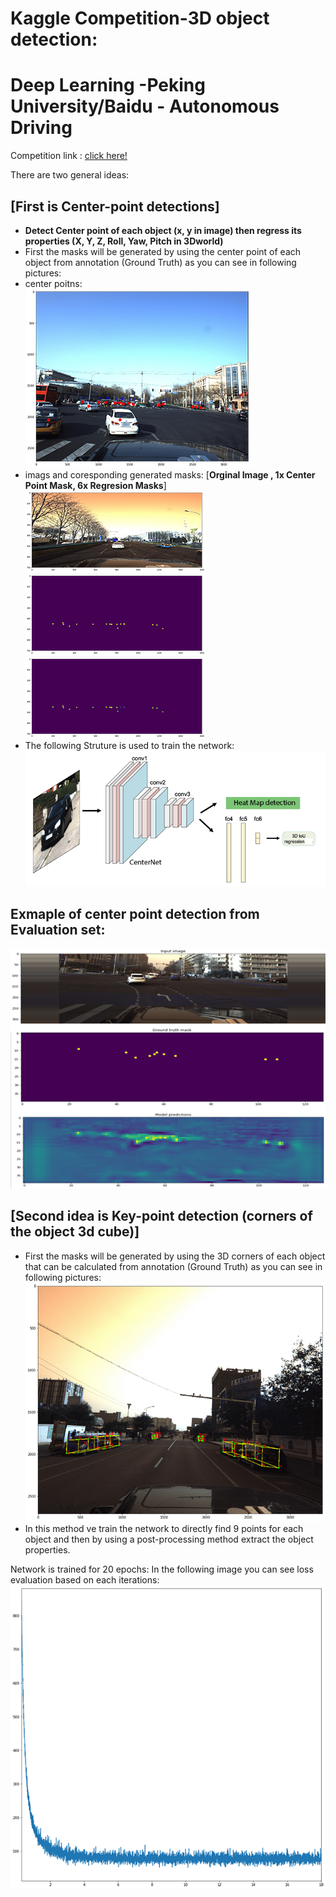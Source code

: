 # Kaggle Competition-3D object detection:
# Deep Learning -Peking University/Baidu - Autonomous Driving 

Competition link : [click here!](https://www.kaggle.com/c/pku-autonomous-driving)

There are two general ideas: 
## [**First is Center-point detections**]
 - **Detect Center point of each object (x, y in image) then regress its properties (X, Y, Z, Roll, Yaw, Pitch in 3Dworld)**
 - First the masks will be generated by using the center point of each object from annotation (Ground Truth) as you can see in following pictures:
 - center poitns:\
![enter image description here](./doc/images/center_of_objects_1.png)
- imags and coresponding generated masks: [**Orginal Image , 1x Center Point Mask, 6x Regresion Masks**]\
![enter image description here](./doc/images/center_of_objects_2.png)
![enter image description here](./doc/images/center_of_objects_3.png)
![enter image description here](./doc/images/center_of_objects_4.png)
- The following Struture is used to train the network:\
![enter image description here](./doc/images/model_center_2.png)

## **Exmaple of center point detection from Evaluation set:**
![enter image description here](./doc/images/ex_center_mask_.png) 


## [**Second idea is Key-point detection (corners of the object 3d cube)**]
- First the masks will be generated by using the 3D corners of each object that can be calculated from annotation (Ground Truth) as you can see in following pictures:\
![enter image description here](./doc/images/key_point1..png)
- In this method ve train the network to directly find 9 points for each object and then by using a post-processing method extract the object properties. 



Network is trained for 20 epochs:
In the following image you can see loss evaluation based on each iterations:
![enter image description here](./doc/images/center_of_objects_Train.png)
